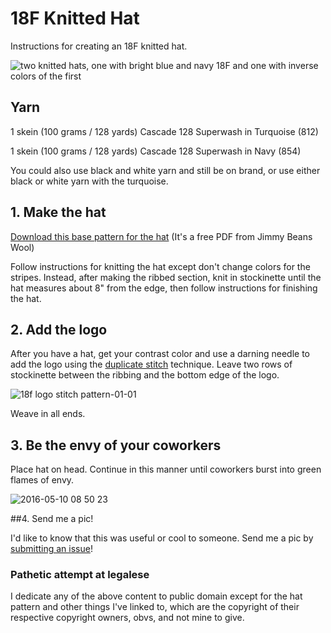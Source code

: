 # 18F Knitted Hat
Instructions for creating an 18F knitted hat.

![two knitted hats, one with bright blue and navy 18F and one with inverse colors of the first](https://cloud.githubusercontent.com/assets/10144074/15235574/8b4075c0-188a-11e6-9bf2-01f484e7513b.jpg)

## Yarn

1 skein (100 grams / 128 yards) Cascade 128 Superwash in Turquoise (812)

1 skein (100 grams / 128 yards) Cascade 128 Superwash in Navy (854)

You could also use black and white yarn and still be on brand, or use either black or white yarn with the turquoise.

## 1. Make the hat

[Download this base pattern for the hat](https://www.jimmybeanswool.com/images/freePatterns/STMTNGrandTargheeHat.pdf) (It's a free PDF from Jimmy Beans Wool) 

Follow instructions for knitting the hat except don't change colors for the stripes. Instead, after making the ribbed section, knit in stockinette until the hat measures about 8" from the edge, then follow instructions for finishing the hat. 

## 2. Add the logo

After you have a hat, get your contrast color and use a darning needle to add the logo using the [duplicate stitch](http://www.purlsoho.com/create/2007/10/28/duplicate-stitch/) technique. Leave two rows of stockinette between the ribbing and the bottom edge of the logo. 

![18f logo stitch pattern-01-01](https://cloud.githubusercontent.com/assets/10144074/15235704/c0b3aa00-188b-11e6-887b-7fb02334e1f1.png)

Weave in all ends. 

## 3. Be the envy of your coworkers

Place hat on head. Continue in this manner until coworkers burst into green flames of envy.

![2016-05-10 08 50 23](https://cloud.githubusercontent.com/assets/10144074/15235850/200064ca-188d-11e6-84d3-2f02002fbc99.jpg)

##4. Send me a pic! 

I'd like to know that this was useful or cool to someone. Send me a pic by [submitting an issue](https://github.com/carodew/18F-Knitted-Hat/issues/new)!

### Pathetic attempt at legalese


I dedicate any of the above content to public domain except for the hat pattern and other things I've linked to, which are the copyright of their respective copyright owners, obvs, and not mine to give.  
